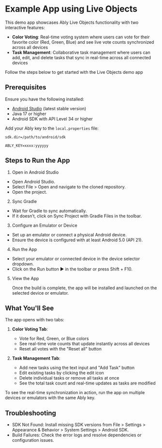 # Example App using Live Objects

This demo app showcases Ably Live Objects functionality with two interactive features:

- **Color Voting**: Real-time voting system where users can vote for their favorite color (Red, Green, Blue) and see live vote counts synchronized across all devices
- **Task Management**: Collaborative task management where users can add, edit, and delete tasks that sync in real-time across all connected devices

Follow the steps below to get started with the Live Objects demo app

## Prerequisites

Ensure you have the following installed:
- [Android Studio](https://developer.android.com/studio) (latest stable version)
- Java 17 or higher
- Android SDK with API Level 34 or higher

Add your Ably key to the `local.properties` file:

```properties
sdk.dir=/path/to/android/sdk

ABLY_KEY=xxxx:yyyyyy
```

## Steps to Run the App

1. Open in Android Studio

  - Open Android Studio.
  - Select File > Open and navigate to the cloned repository.
  - Open the project.

2. Sync Gradle

  - Wait for Gradle to sync automatically.
  - If it doesn’t, click on Sync Project with Gradle Files in the toolbar.

3. Configure an Emulator or Device

  - Set up an emulator or connect a physical Android device.
  - Ensure the device is configured with at least Android 5.0 (API 21).

4. Run the App

  - Select your emulator or connected device in the device selector dropdown.
  - Click on the Run button ▶️ in the toolbar or press Shift + F10.

5. View the App

   Once the build is complete, the app will be installed and launched on the selected device or emulator.

## What You'll See

The app opens with two tabs:

1. **Color Voting Tab**: 
   - Vote for Red, Green, or Blue colors
   - See real-time vote counts that update instantly across all devices
   - Reset all votes with the "Reset all" button

2. **Task Management Tab**:
   - Add new tasks using the text input and "Add Task" button
   - Edit existing tasks by clicking the edit icon
   - Delete individual tasks or remove all tasks at once
   - See the total task count and real-time updates as tasks are modified

To see the real-time synchronization in action, run the app on multiple devices or emulators with the same Ably key.

## Troubleshooting

- SDK Not Found: Install missing SDK versions from File > Settings > Appearance & Behavior > System Settings > Android SDK.
- Build Failures: Check the error logs and resolve dependencies or configuration issues.
